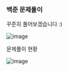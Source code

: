 ### 백준 문제풀이
꾸준히 풀어보겠습니다 :)

![image](https://github.com/ssonsonya/SolveBeakjoon/assets/116151781/9a878ea5-8b30-47b0-9dd2-96684c23ec2c)

문제풀이 현황

![image](https://github.com/ssonsonya/SolveBeakjoon/assets/116151781/a51248fd-9134-4df5-863d-748b068c741b)
